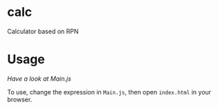 # calc
Calculator based on RPN

# Usage
*Have a look at Main.js*

To use, change the expression in `Main.js`, then open `index.html` in your browser.
